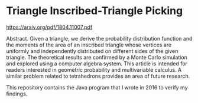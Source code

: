 # Triangle Inscribed-Triangle Picking
https://arxiv.org/pdf/1804.11007.pdf

Abstract. Given a triangle, we derive the probability distribution function and the moments of the area of an inscribed triangle whose vertices are uniformly and independently distributed on different sides of the given triangle. The theoretical results are confirmed by a Monte Carlo simulation and explored using a computer algebra system. This article is intended for readers interested in geometric probability and multivariable calculus. A similar problem related to tetrahedrons provides an area of future research.

This repository contains the Java program that I wrote in 2016 to verify my findings.
